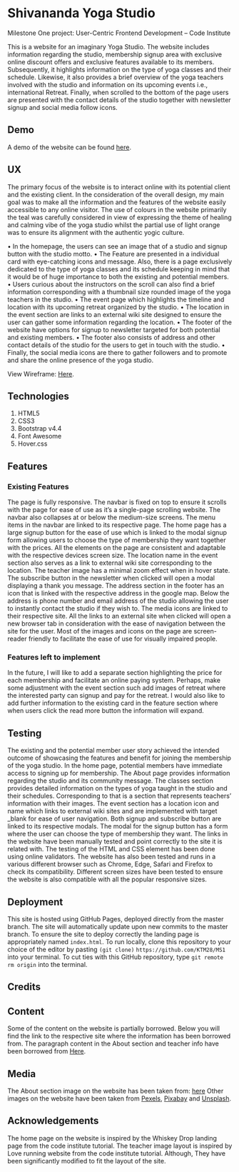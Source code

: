 # Shivananda Yoga Studio 
Milestone One project: User-Centric Frontend Development – Code Institute

This is a website for an imaginary Yoga Studio. The website includes information regarding the studio, membership signup area with exclusive online discount offers and exclusive features available to its members. Subsequently, it highlights information on the type of yoga classes and their schedule. Likewise, it also provides a brief overview of the yoga teachers involved with the studio and information on its upcoming events i.e., international Retreat. Finally, when scrolled to the bottom of the page users are presented with the contact details of the studio together with newsletter signup and social media follow icons.

## Demo
A demo of the website can be found [here](https://ktm28.github.io/MS1/).

## UX

The primary focus of the website is to interact online with its potential client and the existing client. In the consideration of the overall design, my main goal was to make all the information and the features of the website easily accessible to any online visitor. The use of colours in the website primarily the teal was carefully considered in view of expressing the theme of healing and calming vibe of the yoga studio whilst the partial use of light orange was to ensure its alignment with the authentic yogic culture. 



•	In the homepage, the users can see an image that of a studio and signup button with the studio motto. 
•	The Feature are presented in a individual card with eye-catching icons and message. Also, there is a page exclusively dedicated to the type of yoga classes and its schedule keeping in mind that it would be of huge importance to both the existing and potential members. 
•	Users curious about the instructors on the scroll can also find a brief information corresponding with a thumbnail size rounded image of the yoga teachers in the studio. 
•	The event page which highlights the timeline and location with its upcoming retreat organized by the studio. 
•	The location in the event section are links to an external wiki site designed to ensure the user can gather some information regarding the location.
•	The footer of the website have options for signup to newsletter targeted for both potential and existing members. 
•	The footer also consists of address and other contact details of the studio for the users to get in touch with the studio. 
•	Finally, the social media icons are there to gather followers and to promote and share the online presence of the yoga studio.


 View Wireframe: 
[Here](https://github.com/KTM28/MS1/tree/master/wireframe).




## Technologies
1.	HTML5
2.	CSS3
3.	Bootstrap v4.4
4.	Font Awesome 
5.	Hover.css



## Features



### Existing Features
The page is fully responsive. The navbar is fixed on top to ensure it scrolls with the page for ease of use as it’s a single-page scrolling website. The navbar also collapses at or below the medium-size screens. The menu items in the navbar are linked to its respective page. The home page has a large signup button for the ease of use which is linked to the modal signup form allowing users to choose the type of membership they want together with the prices. All the elements on the page are consistent and adaptable with the respective devices screen size. The location name in the event section also serves as a link to external wiki site corresponding to the location. The teacher image has a minimal zoom effect when in hover state. The subscribe button in the newsletter when clicked will open a modal displaying a thank you message. The address section in the footer has an icon that is linked with the respective address in the google map. Below the address is phone number and email address of the studio allowing the user to instantly contact the studio if they wish to. The media icons are linked to their respective site. All the links to an external site when clicked will open a new browser tab in consideration with the ease of navigation between the site for the user. Most of the images and icons on the page are screen-reader friendly to facilitate the ease of use for visually impaired people.


### Features left to implement
In the future, I will like to add a separate section highlighting the price for each membership and facilitate an online paying system. Perhaps, make some adjustment with the event section such add images of retreat where the interested party can signup and pay for the retreat. I would also like to add further information to the existing card in the feature section where when users click the read more button the information will expand.


## Testing
The existing and the potential member user story achieved the intended outcome of showcasing the features and benefit for joining the membership of the yoga studio. In the home page, potential members have immediate access to signing up for membership. The About page provides information regarding the studio and its community message. The classes section provides detailed information on the types of yoga taught in the studio and their schedules. Corresponding to that is a section that represents teachers’ information with their images. The event section has a location icon and name which links to external wiki sites and are implemented with target _blank for ease of user navigation. Both signup and subscribe button are linked to its respective modals. The modal for the signup button has a form where the user can choose the type of membership they want. The links in the website have been manually tested and point correctly to the site it is related with. The testing of the HTML and CSS element has been done using online validators. The website has also been tested and runs in a various different browser such as Chrome, Edge, Safari and Firefox to check its compatibility. Different screen sizes have been tested to ensure the website is also compatible with all the popular responsive sizes.


## Deployment
This site is hosted using GitHub Pages, deployed directly from the master branch. The site will automatically update upon new commits to the master branch. To ensure the site to deploy correctly the landing page is appropriately named `index.html`.
To run locally, clone this repository to your choice of the editor by pasting `(git clone)` `https://github.com/KTM28/MS1`   into your terminal. To cut ties with this GitHub repository, type `git remote rm origin` into the terminal.


## Credits


## Content
Some of the content on the website is partially borrowed. Below you will find the link to the respective site where the information has been borrowed from.
The paragraph content in the About section and teacher info have been borrowed from [Here](http://www.yogabuzz.org/).



## Media
The About section image on the website has been taken from:
[here](https://www.freepik.com/)
Other images on the website have been taken from [Pexels](https://www.pexels.com/), [Pixabay](https://pixabay.com/) and [Unsplash](https://unsplash.com/).



## Acknowledgements
The home page on the website is inspired by the Whiskey Drop landing page from the code institute tutorial. The teacher image layout is inspired by Love running website from the code institute tutorial. Although, They have been significantly modified to fit the layout of the site. 




